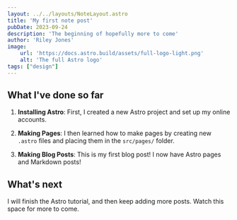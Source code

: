 ```yaml
---
layout: ../../layouts/NoteLayout.astro
title: 'My first note post'
pubDate: 2023-09-24
description: 'The beginning of hopefully more to come'
author: 'Riley Jones'
image:
    url: 'https://docs.astro.build/assets/full-logo-light.png'
    alt: 'The full Astro logo'
tags: ["design"]
---
```

## What I've done so far

1. **Installing Astro**: First, I created a new Astro project and set up my online accounts.

2. **Making Pages**: I then learned how to make pages by creating new `.astro` files and placing them in the `src/pages/` folder.

3. **Making Blog Posts**: This is my first blog post! I now have Astro pages and Markdown posts!

## What's next

I will finish the Astro tutorial, and then keep adding more posts. Watch this space for more to come.